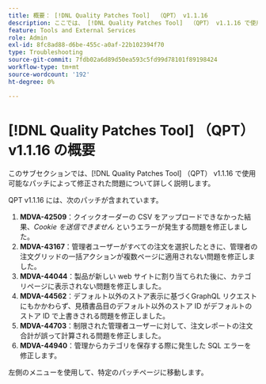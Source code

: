 ```yaml
---
title: 概要： [!DNL Quality Patches Tool]  （QPT） v1.1.16
description: ここでは、 [!DNL Quality Patches Tool]  （QPT） v1.1.16 で使用可能なパッチによって修正された問題について詳しく説明します。
feature: Tools and External Services
role: Admin
exl-id: 8fc8ad88-d6be-455c-a0af-22b102394f70
type: Troubleshooting
source-git-commit: 7fdb02a6d89d50ea593c5fd99d78101f89198424
workflow-type: tm+mt
source-wordcount: '192'
ht-degree: 0%

---
```


# [!DNL Quality Patches Tool] （QPT） v1.1.16 の概要

このサブセクションでは、[!DNL Quality Patches Tool] （QPT） v1.1.16 で使用可能なパッチによって修正された問題について詳しく説明します。

QPT v1.1.16 には、次のパッチが含まれています。

1. **MDVA-42509**：クイックオーダーの CSV をアップロードできなかった結果、*Cookie を送信できません* というエラーが発生する問題を修正しました。
1. **MDVA-43167**：管理者ユーザーがすべての注文を選択したときに、管理者の注文グリッドの一括アクションが複数ページに適用されない問題を修正しました。
1. **MDVA-44044**：製品が新しい web サイトに割り当てられた後に、カテゴリページに表示されない問題を修正しました。
1. **MDVA-44562**：デフォルト以外のストア表示に基づくGraphQL リクエストにもかかわらず、見積書品目のデフォルト以外のストア ID がデフォルトのストア ID で上書きされる問題を修正しました。
1. **MDVA-44703**：制限された管理者ユーザーに対して、注文レポートの注文合計が誤って計算される問題を修正しました。
1. **MDVA-44940**：管理からカテゴリを保存する際に発生した SQL エラーを修正します。

左側のメニューを使用して、特定のパッチページに移動します。
